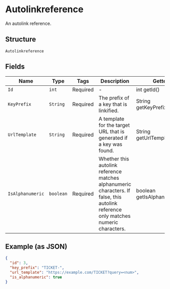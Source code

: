 
# Autolinkreference

An autolink reference.

## Structure

`Autolinkreference`

## Fields

| Name | Type | Tags | Description | Getter | Setter |
|  --- | --- | --- | --- | --- | --- |
| `Id` | `int` | Required | - | int getId() | setId(int id) |
| `KeyPrefix` | `String` | Required | The prefix of a key that is linkified. | String getKeyPrefix() | setKeyPrefix(String keyPrefix) |
| `UrlTemplate` | `String` | Required | A template for the target URL that is generated if a key was found. | String getUrlTemplate() | setUrlTemplate(String urlTemplate) |
| `IsAlphanumeric` | `boolean` | Required | Whether this autolink reference matches alphanumeric characters. If false, this autolink reference only matches numeric characters. | boolean getIsAlphanumeric() | setIsAlphanumeric(boolean isAlphanumeric) |

## Example (as JSON)

```json
{
  "id": 3,
  "key_prefix": "TICKET-",
  "url_template": "https://example.com/TICKET?query=<num>",
  "is_alphanumeric": true
}
```

